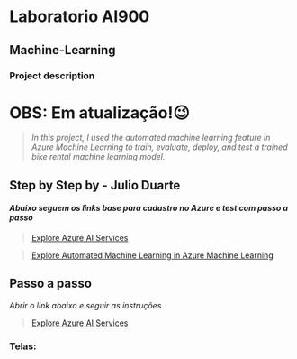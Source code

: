 # Laboratorio AI900 
## Machine-Learning

### Project description

# OBS: Em atualização!😉

> *In this project, I used the automated machine learning feature in Azure Machine Learning to train, evaluate,
> deploy, and test a trained bike rental machine learning model.*
## Step by Step by - Julio Duarte

#### *Abaixo seguem os links base para cadastro no Azure e test com passo a passo*
> [Explore Azure AI Services](https://microsoftlearning.github.io/mslearn-ai-fundamentals/Instructions/Labs/02-content-safety.html)

> [Explore Automated Machine Learning in Azure Machine Learning](https://microsoftlearning.github.io/mslearn-ai-fundamentals/Instructions/Labs/01-machine-learning.html)

## Passo a passo

*Abrir o link abaixo e seguir as instruções*
> [Explore Azure AI Services](https://microsoftlearning.github.io/mslearn-ai-fundamentals/Instructions/Labs/02-content-safety.html)

### Telas:


